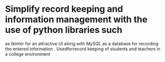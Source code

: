 #  Simplify record keeping and information management with the use of python libraries such
 as tkinter for an attractive UI along with MySQL as a database for recording the entered
 information . Usedforrecord keeping of students and teachers in a college environment
